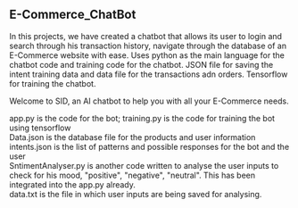 ## E-Commerce_ChatBot

In this projects, we have created a chatbot that allows its user to login and search through his transaction history, navigate through the database of an E-Commerce website with ease.
Uses python as the main language for the chatbot code and training code for the chatbot.
JSON file for saving the intent training data and data file for the transactions adn orders.
Tensorflow for training the chatbot.

Welcome to SID, an AI chatbot to help you with all your E-Commerce needs.

app.py is the code for the bot; training.py is the code for training the bot using tensorflow <br>
Data.json is the database file for the products and user information <br>
intents.json is the list of patterns and possible responses for the bot and the user <br>
SntimentAnalyser.py is another code written to analyse the user inputs to check for his mood, "positive", "negative", "neutral". This has been integrated into the app.py already.<br>
data.txt is the file in which user inputs are being saved for analysing. 
